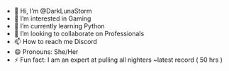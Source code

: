 - 👋 Hi, I’m @DarkLunaStorm
- 👀 I’m interested in Gaming
- 🌱 I’m currently learning Python
- 💞️ I’m looking to collaborate on Professionals
- 📫 How to reach me Discord
- 😄 Pronouns: She/Her
- ⚡ Fun fact: I am an expert at pulling all nighters ~latest record ( 50 hrs )

<!---
DarkLunaStorm/DarkLunaStorm is a ✨ special ✨ repository because its `README.md` (this file) appears on your GitHub profile.
You can click the Preview link to take a look at your changes.
--->
